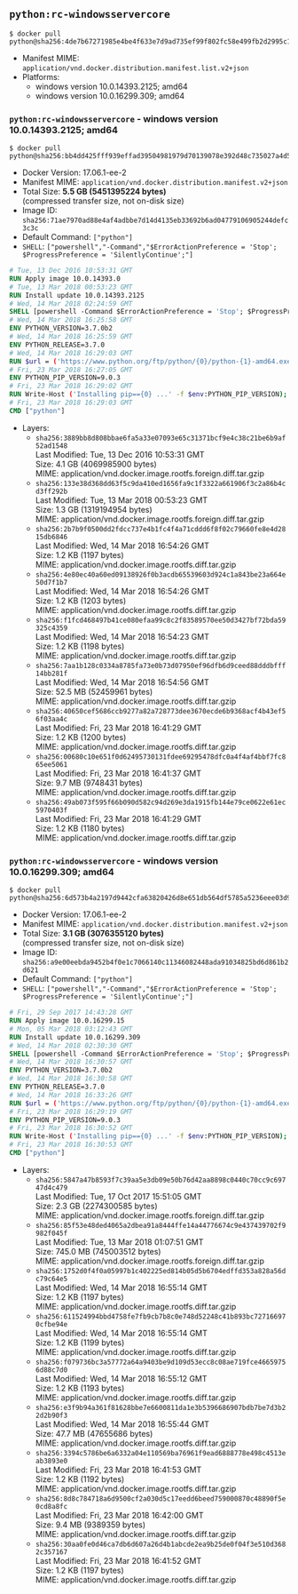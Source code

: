 ## `python:rc-windowsservercore`

```console
$ docker pull python@sha256:4de7b67271985e4be4f633e7d9ad735ef99f802fc58e499fb2d2995c17dc3bb3
```

-	Manifest MIME: `application/vnd.docker.distribution.manifest.list.v2+json`
-	Platforms:
	-	windows version 10.0.14393.2125; amd64
	-	windows version 10.0.16299.309; amd64

### `python:rc-windowsservercore` - windows version 10.0.14393.2125; amd64

```console
$ docker pull python@sha256:bb4dd425fff939effad39504981979d70139078e392d48c735027a4d56443d71
```

-	Docker Version: 17.06.1-ee-2
-	Manifest MIME: `application/vnd.docker.distribution.manifest.v2+json`
-	Total Size: **5.5 GB (5451395224 bytes)**  
	(compressed transfer size, not on-disk size)
-	Image ID: `sha256:71ae7970ad88e4af4adbbe7d14d4135eb33692b6ad04779106905244defc3c3c`
-	Default Command: `["python"]`
-	`SHELL`: `["powershell","-Command","$ErrorActionPreference = 'Stop'; $ProgressPreference = 'SilentlyContinue';"]`

```dockerfile
# Tue, 13 Dec 2016 10:53:31 GMT
RUN Apply image 10.0.14393.0
# Tue, 13 Mar 2018 00:53:23 GMT
RUN Install update 10.0.14393.2125
# Wed, 14 Mar 2018 02:24:59 GMT
SHELL [powershell -Command $ErrorActionPreference = 'Stop'; $ProgressPreference = 'SilentlyContinue';]
# Wed, 14 Mar 2018 16:25:58 GMT
ENV PYTHON_VERSION=3.7.0b2
# Wed, 14 Mar 2018 16:25:59 GMT
ENV PYTHON_RELEASE=3.7.0
# Wed, 14 Mar 2018 16:29:03 GMT
RUN $url = ('https://www.python.org/ftp/python/{0}/python-{1}-amd64.exe' -f $env:PYTHON_RELEASE, $env:PYTHON_VERSION); 	Write-Host ('Downloading {0} ...' -f $url); 	Invoke-WebRequest -Uri $url -OutFile 'python.exe'; 		Write-Host 'Installing ...'; 	Start-Process python.exe -Wait 		-ArgumentList @( 			'/quiet', 			'InstallAllUsers=1', 			'TargetDir=C:\Python', 			'PrependPath=1', 			'Shortcuts=0', 			'Include_doc=0', 			'Include_pip=0', 			'Include_test=0' 		); 		$env:PATH = [Environment]::GetEnvironmentVariable('PATH', [EnvironmentVariableTarget]::Machine); 		Write-Host 'Verifying install ...'; 	Write-Host '  python --version'; python --version; 		Write-Host 'Removing ...'; 	Remove-Item python.exe -Force; 		Write-Host 'Complete.';
# Fri, 23 Mar 2018 16:27:05 GMT
ENV PYTHON_PIP_VERSION=9.0.3
# Fri, 23 Mar 2018 16:29:02 GMT
RUN Write-Host ('Installing pip=={0} ...' -f $env:PYTHON_PIP_VERSION); 	[Net.ServicePointManager]::SecurityProtocol = [Net.SecurityProtocolType]::Tls12; 	Invoke-WebRequest -Uri 'https://bootstrap.pypa.io/get-pip.py' -OutFile 'get-pip.py'; 	python get-pip.py 		--disable-pip-version-check 		--no-cache-dir 		('pip=={0}' -f $env:PYTHON_PIP_VERSION) 	; 	Remove-Item get-pip.py -Force; 		Write-Host 'Verifying pip install ...'; 	pip --version; 		Write-Host 'Complete.';
# Fri, 23 Mar 2018 16:29:03 GMT
CMD ["python"]
```

-	Layers:
	-	`sha256:3889bb8d808bbae6fa5a33e07093e65c31371bcf9e4c38c21be6b9af52ad1548`  
		Last Modified: Tue, 13 Dec 2016 10:53:31 GMT  
		Size: 4.1 GB (4069985900 bytes)  
		MIME: application/vnd.docker.image.rootfs.foreign.diff.tar.gzip
	-	`sha256:133e38d368dd63f5c9da410ed1656fa9c1f3322a661906f3c2a86b4cd3ff292b`  
		Last Modified: Tue, 13 Mar 2018 00:53:23 GMT  
		Size: 1.3 GB (1319194954 bytes)  
		MIME: application/vnd.docker.image.rootfs.foreign.diff.tar.gzip
	-	`sha256:2b7b9f0500dd2fdcc737e4b1fc4f4a71cddd6f8f02c79660fe8e4d2815db6846`  
		Last Modified: Wed, 14 Mar 2018 16:54:26 GMT  
		Size: 1.2 KB (1197 bytes)  
		MIME: application/vnd.docker.image.rootfs.diff.tar.gzip
	-	`sha256:4e80ec40a60ed09138926f0b3acdb65539603d924c1a843be23a664e50d7f1b7`  
		Last Modified: Wed, 14 Mar 2018 16:54:26 GMT  
		Size: 1.2 KB (1203 bytes)  
		MIME: application/vnd.docker.image.rootfs.diff.tar.gzip
	-	`sha256:f1fcd468497b41ce080efaa99c8c2f83589570ee50d3427bf72bda59325c4359`  
		Last Modified: Wed, 14 Mar 2018 16:54:23 GMT  
		Size: 1.2 KB (1198 bytes)  
		MIME: application/vnd.docker.image.rootfs.diff.tar.gzip
	-	`sha256:7aa1b128c0334a8785fa73e0b73d07950ef96dfb6d9ceed88dddbfff14bb281f`  
		Last Modified: Wed, 14 Mar 2018 16:54:56 GMT  
		Size: 52.5 MB (52459961 bytes)  
		MIME: application/vnd.docker.image.rootfs.diff.tar.gzip
	-	`sha256:40650cef5686ccb9277a82a728773dee3670ecde6b9368acf4b43ef56f03aa4c`  
		Last Modified: Fri, 23 Mar 2018 16:41:29 GMT  
		Size: 1.2 KB (1200 bytes)  
		MIME: application/vnd.docker.image.rootfs.diff.tar.gzip
	-	`sha256:00680c10e651f0d62495730131fdee69295478dfc0a4f4af4bbf7fc865ee5061`  
		Last Modified: Fri, 23 Mar 2018 16:41:37 GMT  
		Size: 9.7 MB (9748431 bytes)  
		MIME: application/vnd.docker.image.rootfs.diff.tar.gzip
	-	`sha256:49ab073f595f66b090d582c94d269e3da1915fb144e79ce0622e61ec5970403f`  
		Last Modified: Fri, 23 Mar 2018 16:41:29 GMT  
		Size: 1.2 KB (1180 bytes)  
		MIME: application/vnd.docker.image.rootfs.diff.tar.gzip

### `python:rc-windowsservercore` - windows version 10.0.16299.309; amd64

```console
$ docker pull python@sha256:6d573b4a2197d9442cfa63820426d8e651db564df5785a5236eee03d93163e2e
```

-	Docker Version: 17.06.1-ee-2
-	Manifest MIME: `application/vnd.docker.distribution.manifest.v2+json`
-	Total Size: **3.1 GB (3076355120 bytes)**  
	(compressed transfer size, not on-disk size)
-	Image ID: `sha256:a9e00eebda9452b4f0e1c7066140c11346082448ada91034825bd6d861b2d621`
-	Default Command: `["python"]`
-	`SHELL`: `["powershell","-Command","$ErrorActionPreference = 'Stop'; $ProgressPreference = 'SilentlyContinue';"]`

```dockerfile
# Fri, 29 Sep 2017 14:43:28 GMT
RUN Apply image 10.0.16299.15
# Mon, 05 Mar 2018 03:12:43 GMT
RUN Install update 10.0.16299.309
# Wed, 14 Mar 2018 02:30:30 GMT
SHELL [powershell -Command $ErrorActionPreference = 'Stop'; $ProgressPreference = 'SilentlyContinue';]
# Wed, 14 Mar 2018 16:30:57 GMT
ENV PYTHON_VERSION=3.7.0b2
# Wed, 14 Mar 2018 16:30:58 GMT
ENV PYTHON_RELEASE=3.7.0
# Wed, 14 Mar 2018 16:33:26 GMT
RUN $url = ('https://www.python.org/ftp/python/{0}/python-{1}-amd64.exe' -f $env:PYTHON_RELEASE, $env:PYTHON_VERSION); 	Write-Host ('Downloading {0} ...' -f $url); 	Invoke-WebRequest -Uri $url -OutFile 'python.exe'; 		Write-Host 'Installing ...'; 	Start-Process python.exe -Wait 		-ArgumentList @( 			'/quiet', 			'InstallAllUsers=1', 			'TargetDir=C:\Python', 			'PrependPath=1', 			'Shortcuts=0', 			'Include_doc=0', 			'Include_pip=0', 			'Include_test=0' 		); 		$env:PATH = [Environment]::GetEnvironmentVariable('PATH', [EnvironmentVariableTarget]::Machine); 		Write-Host 'Verifying install ...'; 	Write-Host '  python --version'; python --version; 		Write-Host 'Removing ...'; 	Remove-Item python.exe -Force; 		Write-Host 'Complete.';
# Fri, 23 Mar 2018 16:29:19 GMT
ENV PYTHON_PIP_VERSION=9.0.3
# Fri, 23 Mar 2018 16:30:52 GMT
RUN Write-Host ('Installing pip=={0} ...' -f $env:PYTHON_PIP_VERSION); 	[Net.ServicePointManager]::SecurityProtocol = [Net.SecurityProtocolType]::Tls12; 	Invoke-WebRequest -Uri 'https://bootstrap.pypa.io/get-pip.py' -OutFile 'get-pip.py'; 	python get-pip.py 		--disable-pip-version-check 		--no-cache-dir 		('pip=={0}' -f $env:PYTHON_PIP_VERSION) 	; 	Remove-Item get-pip.py -Force; 		Write-Host 'Verifying pip install ...'; 	pip --version; 		Write-Host 'Complete.';
# Fri, 23 Mar 2018 16:30:53 GMT
CMD ["python"]
```

-	Layers:
	-	`sha256:5847a47b8593f7c39aa5e3db09e50b76d42aa8898c0440c70cc9c69747d4c479`  
		Last Modified: Tue, 17 Oct 2017 15:51:05 GMT  
		Size: 2.3 GB (2274300585 bytes)  
		MIME: application/vnd.docker.image.rootfs.foreign.diff.tar.gzip
	-	`sha256:85f53e48ded4065a2dbea91a8444ffe14a44776674c9e437439702f9982f045f`  
		Last Modified: Tue, 13 Mar 2018 01:07:51 GMT  
		Size: 745.0 MB (745003512 bytes)  
		MIME: application/vnd.docker.image.rootfs.foreign.diff.tar.gzip
	-	`sha256:1752d0f4f0a05997b1c402225ed814b05d5b6704edffd353a828a56dc79c64e5`  
		Last Modified: Wed, 14 Mar 2018 16:55:14 GMT  
		Size: 1.2 KB (1197 bytes)  
		MIME: application/vnd.docker.image.rootfs.diff.tar.gzip
	-	`sha256:611524994bbd4758fe7fb9cb7b8c0e748d52248c41b893bc727166970cfbe94e`  
		Last Modified: Wed, 14 Mar 2018 16:55:14 GMT  
		Size: 1.2 KB (1199 bytes)  
		MIME: application/vnd.docker.image.rootfs.diff.tar.gzip
	-	`sha256:f079736bc3a57772a64a9403be9d109d53ecc8c08ae719fce46659756d88c7d0`  
		Last Modified: Wed, 14 Mar 2018 16:55:12 GMT  
		Size: 1.2 KB (1193 bytes)  
		MIME: application/vnd.docker.image.rootfs.diff.tar.gzip
	-	`sha256:e3f9b94a361f81628bbe7e6600811da1e3b5396686907bdb7be7d3b22d2b90f3`  
		Last Modified: Wed, 14 Mar 2018 16:55:44 GMT  
		Size: 47.7 MB (47655686 bytes)  
		MIME: application/vnd.docker.image.rootfs.diff.tar.gzip
	-	`sha256:3394c5786be6a6332a04e110569ba76961f9ead6888778e498c4513eab3893e0`  
		Last Modified: Fri, 23 Mar 2018 16:41:53 GMT  
		Size: 1.2 KB (1192 bytes)  
		MIME: application/vnd.docker.image.rootfs.diff.tar.gzip
	-	`sha256:8d8c784718a6d9500cf2a030d5c17eedd6beed759000870c48890f5e0cd8a8fc`  
		Last Modified: Fri, 23 Mar 2018 16:42:00 GMT  
		Size: 9.4 MB (9389359 bytes)  
		MIME: application/vnd.docker.image.rootfs.diff.tar.gzip
	-	`sha256:30aa0fe0d46ca7db6d607a26d4b1abcde2ea9b25de0f04f3e510d3682c357167`  
		Last Modified: Fri, 23 Mar 2018 16:41:52 GMT  
		Size: 1.2 KB (1197 bytes)  
		MIME: application/vnd.docker.image.rootfs.diff.tar.gzip
